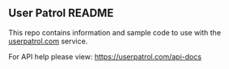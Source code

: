 ## User Patrol README

This repo contains information and sample code to use with the [userpatrol.com](https://userpatrol.com/) service.

For API help please view: https://userpatrol.com/api-docs

